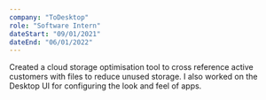 ```yaml
---
company: "ToDesktop"
role: "Software Intern"
dateStart: "09/01/2021"
dateEnd: "06/01/2022"
---
```


Created a cloud storage optimisation tool to cross reference active customers with files to reduce unused storage. I also worked on the Desktop UI for configuring the look and feel of apps.
